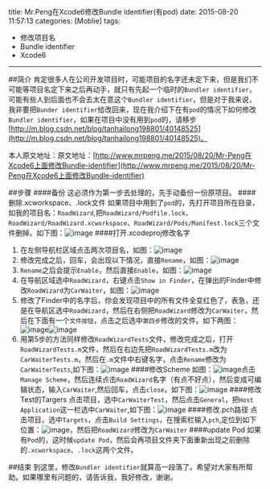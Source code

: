 title: Mr.Peng在Xcode6修改Bundle identifier(有pod)
date: 2015-08-20 11:57:13
categories: [Moblie]
tags:
- 修改项目名
- Bundle identifier
- Xcode6

---
##简介
肯定很多人在公司开发项目时，可能项目的名字还未定下来，但是我们不可能等项目名定下来之后再动手，就只有先起一个临时的`Bundler identifier`，可能有些人到后面也不会去太在意这个`Bundler identifier`，但是对于我来说，我非要把`Bunder identifier`给改回来，现在我介绍下在有`pod`的情况下如何修改`Bundler identifier`，如果在项目中没有用到`pod`的，请移步[http://m.blog.csdn.net/blog/tanhailong198801/40148525](http://m.blog.csdn.net/blog/tanhailong198801/40148525)。

本人原文地址：原文地址：[http://www.mrpeng.me/2015/08/20/Mr-Peng在Xcode6上面修改Bundle-identifier](http://www.mrpeng.me/2015/08/20/Mr-Peng在Xcode6上面修改Bundle-identifier)

<!--more-->

##步骤
####备份
这必须作为第一步去处理的，先手动备份一份原项目。
####删除.xcworkspace、.lock文件
如果项目中用到了`pod`的，先打开项目所在目录，如我的项目名：`RoadWizard`,把`RoadWizard/Podfile.lock`、`RoadWizard/RoadWizard.xcworkspace`、`RoadWizard/Pods/Manifest.lock`三个文件删掉。如下图：![image](http://7xjwbl.com1.z0.glb.clouddn.com/201508203.png)
####打开.xcodeproj修改名字
1.	在左侧导航栏区域点击两次项目名，如图：![image](http://7xjwbl.com1.z0.glb.clouddn.com/201508201.png)
2.	修改完成之后，回车，会出现以下情况，直接`Rename`，如图：![image](http://7xjwbl.com1.z0.glb.clouddn.com/201508202.png)
3.	`Rename`之后会提示`Enable`，然后直接`Enable`，如图：![image](http://7xjwbl.com1.z0.glb.clouddn.com/201508204.png)
4.	在导航区域选中`RoadWizard`，右键点击`Show in Finder`，在弹出的Finder中修改`RoadWizard`为`CarWaiter`，如图：![image](http://7xjwbl.com1.z0.glb.clouddn.com/201508205.png)
5.	修改了Finder中的名字后，你会发现项目中的所有文件全变红色了，表急，还是在导航区选中`RoadWizard`，然后在右侧把`RoadWizard`修改为`CarWaiter`，然后在下面有一个`文件按钮`，点击之后选中`第四步`修改的文件。如下两图：![image](http://7xjwbl.com1.z0.glb.clouddn.com/201508206.png)![image](http://7xjwbl.com1.z0.glb.clouddn.com/201508207.png)
6.	用第5步的方法同样修改`RoadWizardTests`文件，修改完成之后，打开`RoadWizardTests.m`文件，然后在右边先把`RoadWizardTests.m`改为`CarWaiterTests.m`，然后在`.m`文件中右键名字，点击`Rename`修改为`CarWaiterTests`,如下图：![image](http://7xjwbl.com1.z0.glb.clouddn.com/201508208.png)
####修改Scheme
如图：![image](http://7xjwbl.com1.z0.glb.clouddn.com/2015082010.png)点击`Manage Scheme`，然后连续点击`RoadWizard`名字（有点不好点），然后变成可编辑状态，输入`CarWaiter`,然后回车，点击`close`，如下图：![image](http://7xjwbl.com1.z0.glb.clouddn.com/20150820111.png)
####修改Test的Targers
点击项目，选中`CarWaiterTest`，然后点击`General`，把`Host Application`这一栏选中`CarWaiter`,如下图：![image](http://7xjwbl.com1.z0.glb.clouddn.com/2015082012.png)
####修改.pch路径
点击项目，选中`Targets`，点击`Build Settings`，在搜索栏输入`pch`,定位到如下位置：![image](http://7xjwbl.com1.z0.glb.clouddn.com/201508209.png)，然后把`RoadWizard`修改为`CarWaiter`
####update Pod
如果有`Pod`的，这时候`update Pod`，然后会再项目文件夹下面重新出现之前删除的`.xcworkspace`、`.lock`这两个文件。

##结束
到这里，修改`Bundler identifier`就算高一段落了。希望对大家有所帮助。如果哪里有问题的，请告诉我，我好修改，谢谢。